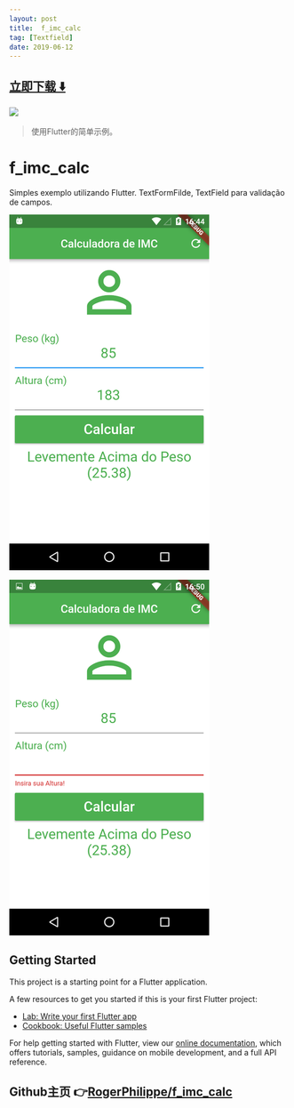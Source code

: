 ```yaml
---
layout: post
title:  f_imc_calc
tag: [Textfield]
date: 2019-06-12
---
```


 


## [立即下载 ️⬇️ ](https://codeload.github.com/RogerPhilippe/f_imc_calc/zip/master) 


 
![](https://flutterawesome.com/content/images/2019/05/f_imc_calc.jpg)
 
>
> 使用Flutter的简单示例。 
>

 
# f_imc_calc

Simples exemplo utilizando Flutter. TextFormFilde, TextField para validação de campos.

![title](https://github.com/RogerPhilippe/f_imc_calc/blob/master/images/app_screenshot.png?raw=true)

![title](https://github.com/RogerPhilippe/f_imc_calc/blob/master/images/Screenshot_validation.png?raw=true)

## Getting Started

This project is a starting point for a Flutter application.

A few resources to get you started if this is your first Flutter project:

- [Lab: Write your first Flutter app](https://flutter.io/docs/get-started/codelab)
- [Cookbook: Useful Flutter samples](https://flutter.io/docs/cookbook)

For help getting started with Flutter, view our 
[online documentation](https://flutter.io/docs), which offers tutorials, 
samples, guidance on mobile development, and a full API reference.

## Github主页 👉[RogerPhilippe/f_imc_calc](http://github.com/RogerPhilippe/f_imc_calc)